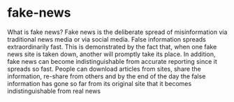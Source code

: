 # fake-news
What is fake news? Fake news is the deliberate
spread of misinformation via traditional news media or
via social media. False information spreads
extraordinarily fast. This is demonstrated by the fact that,
when one fake news site is taken down, another will
promptly take its place. In addition, fake news can
become indistinguishable from accurate reporting since
it spreads so fast. People can download articles from
sites, share the information, re-share from others and by
the end of the day the false information has gone so far
from its original site that it becomes indistinguishable
from real news
